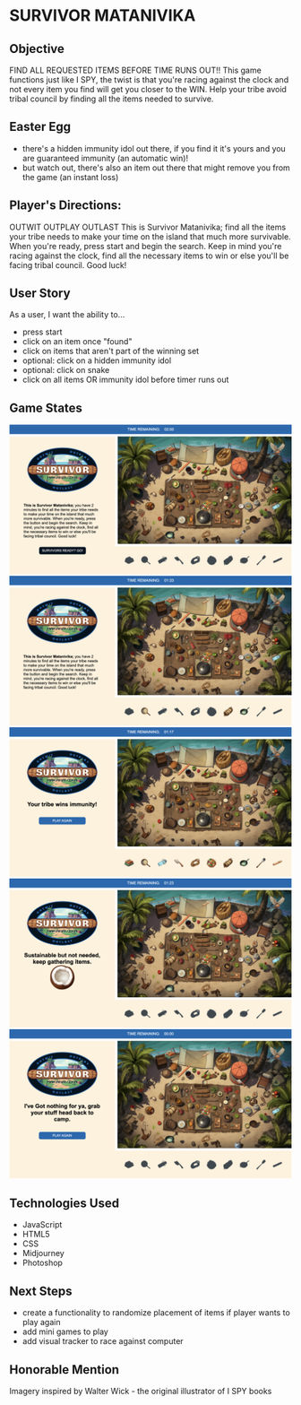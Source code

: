 # SURVIVOR MATANIVIKA

## Objective
FIND ALL REQUESTED ITEMS BEFORE TIME RUNS OUT!!
This game functions just like I SPY, the twist is that you're racing against the clock and not every item you find will get you closer to the WIN. Help your tribe avoid tribal council by finding all the items needed to survive.

## Easter Egg
- there's a hidden immunity idol out there, if you find it it's yours and you are guaranteed immunity (an automatic win)!
- but watch out, there's also an item out there that might remove you from the game (an instant loss)

## Player's Directions: 
OUTWIT OUTPLAY OUTLAST
This is Survivor Matanivika; find all the items your tribe needs to make your time on the island that much more survivable. When you're ready, press start and begin the search. Keep in mind you're racing against the clock, find all the necessary items to win or else you'll be facing tribal council. Good luck!

## User Story
As a user, I want the ability to...
- press start
- click on an item once "found"
- click on items that aren't part of the winning set
- optional: click on a hidden immunity idol
- optional: click on snake
- click on all items OR immunity idol before timer runs out

## Game States
![Alt text](<Screen Shot 2023-12-07 at 11.33.10 AM.png>)
![Alt text](<Screen Shot 2023-12-07 at 11.33.43 AM.png>)
![Alt text](<Screen Shot 2023-12-07 at 11.34.18 AM.png>)
![Alt text](<Screen Shot 2023-12-07 at 11.46.41 AM.png>)
![Alt text](<Screen Shot 2023-12-07 at 11.48.20 AM.png>)

## Technologies Used
- JavaScript
- HTML5
- CSS
- Midjourney
- Photoshop

## Next Steps
- create a functionality to randomize placement of items if player wants to play again
- add mini games to play
- add visual tracker to race against computer

## Honorable Mention
Imagery inspired by Walter Wick - the original illustrator of I SPY books

